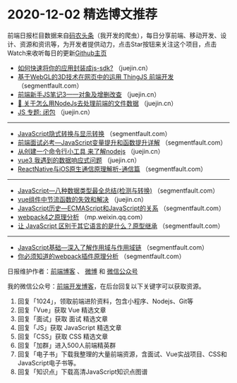 # 2020-12-02 精选博文推荐

前端日报栏目数据来自[码农头条](http://hao.caibaojian.com.cn/)（我开发的爬虫），每日分享前端、移动开发、设计、资源和资讯等，为开发者提供动力，点击Star按钮来关注这个项目，点击Watch来收听每日的更新[Github主页](https://github.com/kujian/frontendDaily)
* [如何快速将你的应用封装成js-sdk?](https://juejin.cn/post/6901220585469116423) （juejin.cn）
* [基于WebGL的3D技术在网页中的运用 ThingJS 前端开发](https://segmentfault.com/a/1190000038344920) （segmentfault.com）
* [前端新手JS笔记3——对象及增删改查](https://juejin.cn/post/6901191815832010760) （juejin.cn）
* [📃 关于怎么用NodeJs去处理前端的文件数据](https://juejin.cn/post/6901187530184458247) （juejin.cn）
* [JS 专题: 闭包](https://juejin.cn/post/6901176190490640391) （juejin.cn）

***
* [JavaScript隐式转换与显示转换](https://segmentfault.com/a/1190000038347229) （segmentfault.com）
* [前端面试必考—JavaScript变量提升和函数提升详解](https://segmentfault.com/a/1190000038344251) （segmentfault.com）
* [从创建一个命令行小工具 来了解nodejs](https://juejin.cn/post/6901250647602151431) （juejin.cn）
* [vue3 我遇到的数据响应式问题](https://juejin.cn/post/6901138077100703758) （juejin.cn）
* [ReactNative与iOS原生通信原理解析-通信篇](https://segmentfault.com/a/1190000038347091) （segmentfault.com）

***
* [JavaScript—八种数据类型最全总结(检测与转换)](https://segmentfault.com/a/1190000038339236) （segmentfault.com）
* [vue组件中节流函数的失效和解决](https://juejin.cn/post/6901231253102526477) （juejin.cn）
* [JavaScript历史—ECMAScript和JavaScript的关系](https://segmentfault.com/a/1190000038337334) （segmentfault.com）
* [webpack4之原理分析](https://mp.weixin.qq.com/s?__biz=MzI3NzIzMDY0NA==&mid=2247496142&idx=1&sn=cab16670fc51125ec46c9270ceb24639) （mp.weixin.qq.com）
* [让 JavaScript 区别于其它语言的是什么？原型继承](https://segmentfault.com/a/1190000037784537) （segmentfault.com）

***
* [JavaScript基础—深入了解作用域与作用域链](https://segmentfault.com/a/1190000038345683) （segmentfault.com）
* [你必须知道的webpack插件原理分析](https://segmentfault.com/a/1190000038338386) （segmentfault.com）

日报维护作者：[前端博客](http://caibaojian.com.cn/) 、 [微博](http://weibo.com/kujian) 和 [微信公众号](https://open.weixin.qq.com/qr/code?username=caibaojian_com)

我的微信公众号：[前端开发博客](https://open.weixin.qq.com/qr/code?username=caibaojian_com)，在后台回复以下关键字可以获取资源。

1. 回复「1024」，领取前端进阶资料，包含小程序、Nodejs、Git等
2. 回复「Vue」获取 Vue 精选文章
3. 回复「面试」获取 面试 精选文章
4. 回复「JS」获取 JavaScript 精选文章
5. 回复「CSS」获取 CSS 精选文章
6. 回复「加群」进入500人前端精英群
7. 回复「电子书」下载我整理的大量前端资源，含面试、Vue实战项目、CSS和JavaScript电子书等。
8. 回复「知识点」下载高清JavaScript知识点图谱